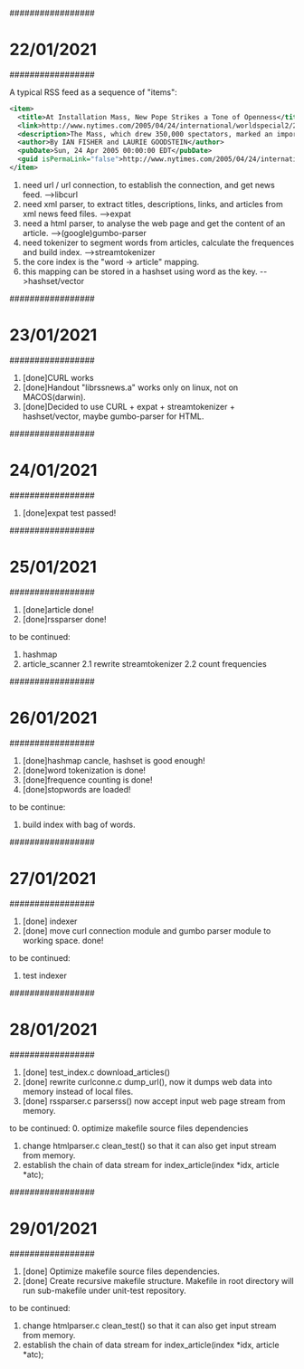 #################
#   22/01/2021  #
#################

A typical RSS feed as a sequence of "items":
```xml
<item>
  <title>At Installation Mass, New Pope Strikes a Tone of Openness</title>
  <link>http://www.nytimes.com/2005/04/24/international/worldspecial2/24cnd-pope.html</link>
  <description>The Mass, which drew 350,000 spectators, marked an important moment in the transformation of Benedict XVI.</description>
  <author>By IAN FISHER and LAURIE GOODSTEIN</author>
  <pubDate>Sun, 24 Apr 2005 00:00:00 EDT</pubDate>
  <guid isPermaLink="false">http://www.nytimes.com/2005/04/24/international/worldspecial2/24cnd-pope.html</guid>
</item>
```


1. need url / url connection, to establish the connection, and get news feed.
	-->libcurl
2. need xml parser, to extract titles, descriptions, links, and articles from xml news feed files. 
	-->expat
3. need a html parser, to analyse the web page and get the content of an article.
	-->(google)gumbo-parser
4. need tokenizer to segment words from articles, calculate the frequences and build index.
	-->streamtokenizer
5. the core index is the "word -> article" mapping.
6. this mapping can be stored in a hashset using word as the key.
	-->hashset/vector


#################
#   23/01/2021  #
#################

1. [done]CURL works
2. [done]Handout "librssnews.a" works only on linux, not on MACOS(darwin). 
3. [done]Decided to use CURL + expat + streamtokenizer + hashset/vector, maybe gumbo-parser for HTML.


#################
#   24/01/2021  #
#################

1. [done]expat test passed!


#################
#   25/01/2021  #
#################

1. [done]article done!
2. [done]rssparser done!

to be continued:
1. hashmap
2. article_scanner
  2.1 rewrite streamtokenizer
  2.2 count frequencies


#################
#   26/01/2021  #
#################
1. [done]hashmap cancle, hashset is good enough!
2. [done]word tokenization is done!
3. [done]frequence counting is done! 
4. [done]stopwords are loaded!

to be continue:
1. build index with bag of words.

#################
#   27/01/2021  #
#################
1. [done] indexer
2. [done] move curl connection module and gumbo parser module to working space. done!

to be continued:
1. test indexer


#################
#   28/01/2021  #
#################
1. [done] test_index.c download_articles()
2. [done] rewrite curlconne.c dump_url(), now it dumps web data into memory instead of local files.
3. [done] rssparser.c parserss() now accept input web page stream from memory.

to be continued:
0. optimize makefile source files dependencies
1. change htmlparser.c clean_test() so that it can also get input stream from memory.
2. establish the chain of data stream for index_article(index *idx, article *atc);


#################
#   29/01/2021  #
#################
1. [done] Optimize makefile source files dependencies.
2. [done] Create recursive makefile structure. Makefile in root directory will run 
sub-makefile under unit-test repository.

to be continued:
1. change htmlparser.c clean_test() so that it can also get input stream from memory.
2. establish the chain of data stream for index_article(index *idx, article *atc);